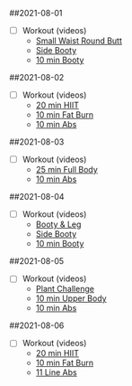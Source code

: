 ##2021-08-01
- [ ] Workout (videos)  
  - [Small Waist Round Butt](https://youtu.be/9g29dCXHOSI)
  - [Side Booty](https://youtu.be/BCZjD3TBVJI)
  - [10 min Booty](https://youtu.be/pNQzp888X0s)

##2021-08-02
- [ ] Workout (videos)  
    - [20 min HIIT](https://youtu.be/sRAccZlMzT8)
    - [10 min Fat Burn](https://youtu.be/fUJjsUn9bCo)
    - [10 min Abs](https://youtu.be/AvWVYgzH_f4)
    
##2021-08-03
- [ ] Workout (videos)  
    - [25 min Full Body](https://youtu.be/Sc-2yZaKsBU)
    - [10 min Abs](https://youtu.be/h8ctkfSx6R0)
    
##2021-08-04
- [ ] Workout (videos)  
    - [Booty & Leg](https://youtu.be/tC2PuvibB7w)
    - [Side Booty](https://youtu.be/BCZjD3TBVJI)
    - [10 min Booty](https://youtu.be/pNQzp888X0s)
    
 ##2021-08-05
- [ ] Workout (videos)    
    - [Plant Challenge](https://youtu.be/7EHGO-alrwI)
    - [10 min Upper Body](https://youtu.be/VlkL3kg2Nno)
    - [10 min Abs](https://youtu.be/XxZlND8PS9s)
    
 ##2021-08-06
- [ ] Workout (videos)  
    - [20 min HIIT](https://youtu.be/sRAccZlMzT8)
    - [10 min Fat Burn](https://youtu.be/fUJjsUn9bCo)
    - [11 Line Abs](https://youtu.be/3yL0klflL0M)